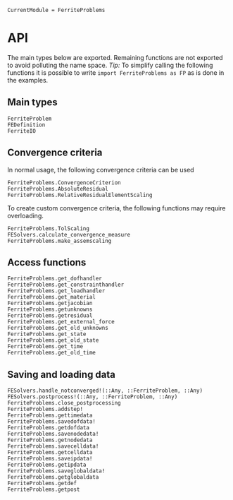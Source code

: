 ```@meta
CurrentModule = FerriteProblems
```

# API
The main types below are exported. 
Remaining functions are not exported to avoid polluting the 
name space. *Tip:* To simplify calling the following functions
it is possible to write `import FerriteProblems as FP` as is done
in the examples. 

## Main types
```@docs
FerriteProblem
FEDefinition
FerriteIO
```

## Convergence criteria
In normal usage, the following convergence criteria can be used
```@docs
FerriteProblems.ConvergenceCriterion
FerriteProblems.AbsoluteResidual
FerriteProblems.RelativeResidualElementScaling
```

To create custom convergence criteria, the following functions 
may require overloading. 
```@docs
FerriteProblems.TolScaling
FESolvers.calculate_convergence_measure
FerriteProblems.make_assemscaling
```

## Access functions
```@docs
FerriteProblems.get_dofhandler
FerriteProblems.get_constrainthandler
FerriteProblems.get_loadhandler
FerriteProblems.get_material
FerriteProblems.getjacobian
FerriteProblems.getunknowns
FerriteProblems.getresidual
FerriteProblems.get_external_force
FerriteProblems.get_old_unknowns
FerriteProblems.get_state
FerriteProblems.get_old_state
FerriteProblems.get_time
FerriteProblems.get_old_time
```

## Saving and loading data
```@docs
FESolvers.handle_notconverged!(::Any, ::FerriteProblem, ::Any)
FESolvers.postprocess!(::Any, ::FerriteProblem, ::Any)
FerriteProblems.close_postprocessing
FerriteProblems.addstep!
FerriteProblems.gettimedata
FerriteProblems.savedofdata!
FerriteProblems.getdofdata
FerriteProblems.savenodedata!
FerriteProblems.getnodedata
FerriteProblems.savecelldata!
FerriteProblems.getcelldata
FerriteProblems.saveipdata!
FerriteProblems.getipdata
FerriteProblems.saveglobaldata!
FerriteProblems.getglobaldata
FerriteProblems.getdef
FerriteProblems.getpost
```